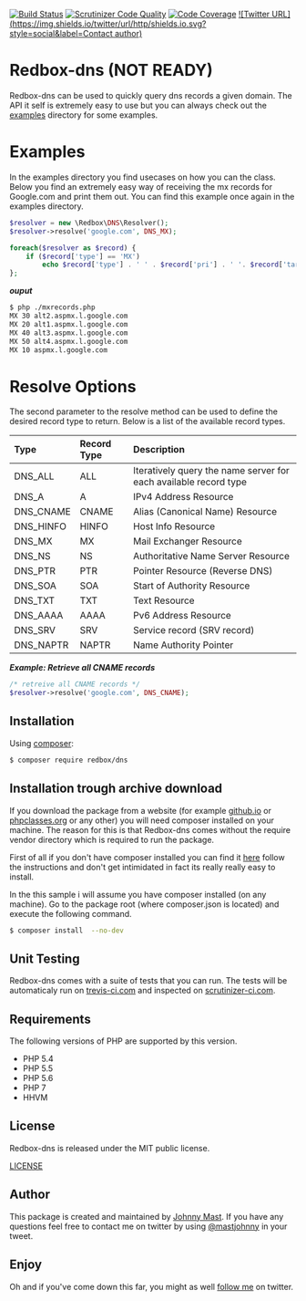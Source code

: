 [![Build Status](https://travis-ci.org/johnnymast/redbox-dns.svg?branch=master)](https://travis-ci.org/johnnymast/redbox-dns)
[![Scrutinizer Code Quality](https://scrutinizer-ci.com/g/johnnymast/redbox-dns/badges/quality-score.png?b=master)](https://scrutinizer-ci.com/g/johnnymast/redbox-dns/?branch=master)
[![Code Coverage](https://scrutinizer-ci.com/g/johnnymast/redbox-dns/badges/coverage.png?b=master)](https://scrutinizer-ci.com/g/johnnymast/redbox-dns/?branch=master)
[![Twitter URL](https://img.shields.io/twitter/url/http/shields.io.svg?style=social&label=Contact author)](https://twitter.com/intent/tweet?text=@mastjohnny)

# Redbox-dns (NOT READY)

Redbox-dns can be used to quickly query dns records a given domain. The API it self is extremely easy to use but you can always check out the [examples](https://github.com/johnnymast/redbox-dns/tree/master/examples) directory for some examples.



# Examples

In the examples directory you find usecases on how you can the class. Below you find an extremely easy way of receiving the mx records for Google.com and print them out. You can find this example once again in the examples directory.


```php
$resolver = new \Redbox\DNS\Resolver();
$resolver->resolve('google.com', DNS_MX);

foreach($resolver as $record) {
    if ($record['type'] == 'MX')
        echo $record['type'] . ' ' . $record['pri'] . ' '. $record['target']."\n";
};
```

***ouput***
```bash
$ php ./mxrecords.php
MX 30 alt2.aspmx.l.google.com
MX 20 alt1.aspmx.l.google.com
MX 40 alt3.aspmx.l.google.com
MX 50 alt4.aspmx.l.google.com
MX 10 aspmx.l.google.com

```

# Resolve Options

The second parameter to the resolve method can be used to define the desired record type to return. Below is a list of the available record types.


| Type       | Record Type   | Description                                                      |
|:-----------|:--------------| :----------------------------------------------------------------|
| DNS_ALL    | ALL           | Iteratively query the name server for each available record type |
| DNS_A      | A             | IPv4 Address Resource                                            |
| DNS_CNAME  | CNAME         | Alias (Canonical Name) Resource                                  |
| DNS_HINFO  | HINFO        | Host Info Resource                                                |
| DNS_MX     | MX            | Mail Exchanger Resource                                          |
| DNS_NS     | NS            | Authoritative Name Server Resource                               |
| DNS_PTR    | PTR           | Pointer Resource (Reverse DNS)                                   |
| DNS_SOA    | SOA           | Start of Authority Resource                                      |
| DNS_TXT    | TXT           | Text Resource                                                    |
| DNS_AAAA   | AAAA          | Pv6 Address Resource                                             |
| DNS_SRV    | SRV           | Service record (SRV record)                                      |
| DNS_NAPTR  | NAPTR         | Name Authority Pointer                                           |

***Example: Retrieve all CNAME records***
```php
/* retreive all CNAME records */
$resolver->resolve('google.com', DNS_CNAME);
```

## Installation

Using [composer](https://getcomposer.org/):

```bash
$ composer require redbox/dns
```

## Installation trough archive download

If you download the package from a website (for example [github.io](https://github.com/johnnymast/redbox-dns/) or [phpclasses.org](http://www.phpclasses.org/package/9719-PHP-Quickly-retrieve-any-type-of-DNS-record-you-wish.html) or any other) you will need composer installed on your machine.
The reason for this is that Redbox-dns comes without the require vendor directory which is required to run the package.

First of all if you don't have composer installed you can find it [here](https://getcomposer.org/) follow the instructions and don't get intimidated in fact its really really easy to install.

In the this sample i will assume you have composer installed (on any machine). Go to the package root (where composer.json is located) and execute the following command.

```bash
$ composer install  --no-dev
```


## Unit Testing

Redbox-dns comes with a suite of tests that you can run. The tests will be automaticaly run on
[trevis-ci.com](https://travis-ci.org/johnnymast/redbox-dns) and inspected on [scrutinizer-ci.com](https://scrutinizer-ci.com/g/johnnymast/redbox-dns/?branch=master).

## Requirements

The following versions of PHP are supported by this version.

+ PHP 5.4
+ PHP 5.5
+ PHP 5.6
+ PHP 7
+ HHVM

## License

Redbox-dns is released under the MIT public license.

[LICENSE](https://github.com/johnnymast/redbox-dns/blob/master/LICENSE.md)

## Author

This package is created and maintained by [Johnny Mast](https://github.com/johnnymast). If you have any questions feel free to contact me on twitter by using [@mastjohnny](https://twitter.com/intent/tweet?text=@mastjohnny) in your tweet.
 
## Enjoy

 Oh and if you've come down this far, you might as well [follow me](https://twitter.com/mastjohnny) on twitter.